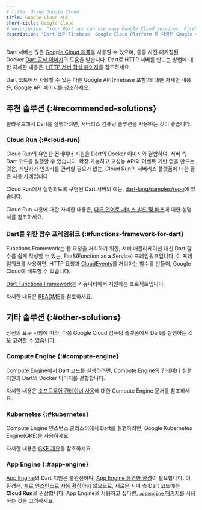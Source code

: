 ```yaml
---
# title: Using Google Cloud
title: Google Cloud 사용
short-title: Google Cloud
# description: "Your Dart app can use many Google Cloud services: Firebase, Google Cloud Platform, and more."
description: "Dart 앱은 Firebase, Google Cloud Platform 등 다양한 Google Cloud 서비스를 사용할 수 있습니다."
---
```


Dart 서버는 많은 [Google Cloud 제품](https://cloud.google.com/products)을 사용할 수 있으며, 
종종 사전 패키징된 Docker [Dart 공식 이미지](https://hub.docker.com/_/dart)의 도움을 받습니다.
Dart로 HTTP 서버를 만드는 방법에 대한 자세한 내용은, 
[HTTP 서버 작성 페이지](/tutorials/server/httpserver)를 참조하세요.

Dart 코드에서 사용할 수 있는 다른 Google API(Firebase 포함)에 대한 자세한 내용은, 
[Google API 페이지](/resources/google-apis)를 참조하세요.

## 추천 솔루션 {:#recommended-solutions}

클라우드에서 Dart를 실행하려면, 서버리스 컴퓨팅 솔루션을 사용하는 것이 좋습니다.

### Cloud Run {:#cloud-run}

Cloud Run의 유연한 컨테이너 지원을 Dart의 Docker 이미지와 결합하여, 
서버 측 Dart 코드를 실행할 수 있습니다. 
확장 가능하고 고성능 API와 이벤트 기반 앱을 만드는 것은, 
개발자가 인프라를 관리할 필요가 없는, 
Cloud Run의 서버리스 플랫폼에 대한 좋은 사용 사례입니다.

Cloud Run에서 실행되도록 구현된 Dart 서버의 예는, 
[dart-lang/samples/repo][server examples]에 있습니다.

Cloud Run 사용에 대한 자세한 내용은, 
[다른 언어로 서비스 빌드 및 배포][cr]에 대한 설명서를 참조하세요.

### Dart를 위한 함수 프레임워크 {:#functions-framework-for-dart}

Functions Framework는 웹 요청을 처리하기 위한, 
서버 애플리케이션 대신 Dart 함수를 쉽게 작성할 수 있는, 
FaaS(Function as a Service) 프레임워크입니다. 
이 프레임워크를 사용하면, HTTP 요청과 [CloudEvents][]를 처리하는 함수를 만들어, 
Google Cloud에 배포할 수 있습니다.

[Dart Functions Framework][]는 커뮤니티에서 지원하는 프로젝트입니다.

자세한 내용은 [README][functions docs]를 참조하세요.

## 기타 솔루션 {:#other-solutions}

당신의 요구 사항에 따라, 
다음 Google Cloud 컴퓨팅 플랫폼에서 Dart를 실행하는 것도 고려할 수 있습니다.

### Compute Engine {:#compute-engine}

Compute Engine에서 Dart 코드를 실행하려면, 
Compute Engine의 컨테이너 실행 지원과 Dart의 Docker 이미지를 결합합니다.

자세한 내용은 [소프트웨어 컨테이너 사용][ce]에 대한 Compute Engine 문서를 참조하세요.

### Kubernetes {:#kubernetes}

Compute Engine 인스턴스 클러스터에서 Dart를 실행하려면, 
Google Kubernetes Engine(GKE)을 사용하세요.

자세한 내용은 [GKE 개요][GKE overview]를 참조하세요.

### App Engine {:#app-engine}

[App Engine][]의 Dart 지원은 불완전하며, [App Engine 유연한 환경][App Engine flexible environment]이 필요합니다. 
이 환경은, [제로 인스턴스로 자동 확장][scale to zero]하지 않으므로, 
새로운 서버 측 Dart 코드에는 **Cloud Run**을 권장합니다. 
App Engine을 사용하고 싶다면, [`appengine` 패키지][`appengine` package]를 사용하는 것을 고려하세요.

[App Engine]: https://cloud.google.com/appengine
[App Engine flexible environment]: https://cloud.google.com/appengine/docs/flexible
[scale to zero]: https://cloud.google.com/run/docs/about-instance-autoscaling
[`appengine` package]: {{site.pub-pkg}}/appengine
[ce]: https://cloud.google.com/compute/docs/containers
[cr]: https://cloud.google.com/run/docs/quickstarts/build-and-deploy/other
[server examples]: {{site.repo.dart.org}}/samples/tree/main/server
[GKE overview]: https://cloud.google.com/kubernetes-engine/docs/concepts/kubernetes-engine-overview
[Dart Functions Framework]: {{site.pub-pkg}}/functions_framework
[CloudEvents]: https://cloudevents.io/
[functions docs]: https://github.com/GoogleCloudPlatform/functions-framework-dart/blob/main/docs/README.md
